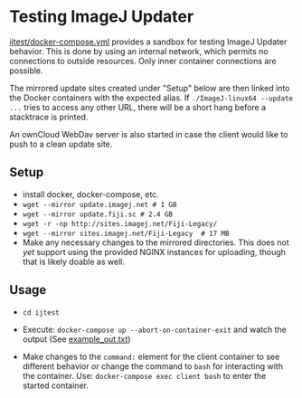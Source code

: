 Testing ImageJ Updater
======================

[ijtest/docker-compose.yml](ijtest/docker-compose.yml) provides
a sandbox for testing ImageJ Updater behavior. This is done by
using an internal network, which permits no connections to outside
resources. Only inner container connections are possible.

The mirrored update sites created under "Setup" below are then
linked into the Docker containers with the expected alias. If
`./ImageJ-linux64 --update ...` tries to access any other URL,
there will be a short hang before a stacktrace is printed.

An ownCloud WebDav server is also started in case the client
would like to push to a clean update site.

Setup
-----

* install docker, docker-compose, etc.
* `wget --mirror update.imagej.net # 1 GB`
* `wget --mirror update.fiji.sc # 2.4 GB`
* `wget -r -np http://sites.imagej.net/Fiji-Legacy/`
* `wget --mirror sites.imagej.net/Fiji-Legacy  # 17 MB`
* Make any necessary changes to the mirrored directories.
  This does not *yet* support using the provided NGINX
  instances for uploading, though that is likely doable
  as well.

Usage
-----

 * `cd ijtest`

 * Execute: `docker-compose up --abort-on-container-exit`
   and watch the output (See [example_out.txt](example_out.txt))

 * Make changes to the `command:` element for the client
   container to see different behavior *or* change the command
   to `bash` for interacting with the container. Use:
   `docker-compose exec client bash` to enter the started
   container.
